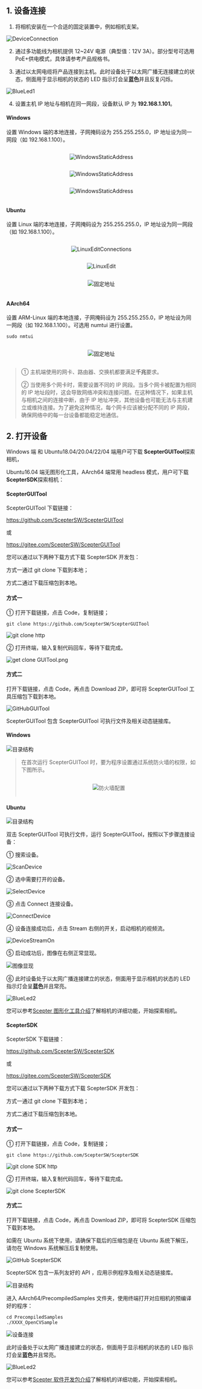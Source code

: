 ## 1. 设备连接<!-- {docsify-ignore-all} -->

1. 将相机安装在一个合适的固定装置中，例如相机支架。

![DeviceConnection](Quickstart-asserts/01.png)

2. 通过多功能线为相机提供 12~24V 电源（典型值：12V 3A）。部分型号可选用 PoE+供电模式，具体请参考产品规格书。

3. 通过以太网电缆将产品连接到主机。此时设备处于以太网广播无连接建立的状态，侧面用于显示相机的状态的 LED 指示灯会呈**蓝色**并且反复闪烁。

![BlueLed1](Quickstart-asserts/02.png)

4. 设置主机 IP 地址与相机在同一网段，设备默认 IP 为 **192.168.1.101**。

<!-- tabs:start -->

#### **Windows**

设置 Windows 端的本地连接，子网掩码设为 255.255.255.0，IP 地址设为同一网段（如 192.168.1.100）。

<div class="center">

![WindowsStaticAddress](Quickstart-asserts/03.png)

</div>

<div class="center">

![WindowsStaticAddress](Quickstart-asserts/04.png)

</div>

<div class="center">

![WindowsStaticAddress](Quickstart-asserts/05.png)

</div>

<!-- <div class="center">

![固定地址](Quickstart-asserts/WindowsStaticAddress.png)

</div> -->

#### **Ubuntu**

设置 Linux 端的本地连接，子网掩码设为 255.255.255.0，IP 地址设为同一网段（如 192.168.1.100）。

<div class="center">

![LinuxEditConnections](Quickstart-asserts/06.png)

</div>

<div class="center">

![LinuxEdit](Quickstart-asserts/07.png)

</div>

<div class="center">

![固定地址](Quickstart-asserts/08.png)

</div>

#### **AArch64**

设置 ARM-Linux 端的本地连接，子网掩码设为 255.255.255.0，IP 地址设为同一网段（如 192.168.1.100）。可选用 numtui 进行设置。

```consle
sudo nmtui
```

   <div class="center">

![固定地址](Quickstart-asserts/09.png)

   </div>

<!-- tabs:end -->

> ① 主机端使用的网卡、路由器、交换机都要满足**千兆**要求。
>
> ② 当使用多个网卡时，需要设置不同的 IP 网段。当多个网卡被配置为相同的 IP 地址段时，这会导致网络冲突和连接问题。在这种情况下，如果主机与相机之间的连接中断，由于 IP 地址冲突，其他设备也可能无法与主机建立或维持连接。为了避免这种情况，每个网卡应该被分配不同的 IP 网段，确保网络中的每一台设备都能稳定地通信。

## 2. 打开设备

Windows 端 和 Ubuntu18.04/20.04/22/04 端用户可下载 **ScepterGUITool**探索相机，

Ubuntu16.04 端无图形化工具，AArch64 端常用 headless 模式，用户可下载 **ScepterSDK**探索相机：

 <!-- tabs:start -->

#### **ScepterGUITool**

ScepterGUITool 下载链接：

<https://github.com/ScepterSW/ScepterGUITool>

或

<https://gitee.com/ScepterSW/ScepterGUITool>

您可以通过以下两种下载方式下载 ScepterSDK 开发包：

方式一通过 git clone 下载到本地；

方式二通过下载压缩包到本地。

<!-- tabs:start -->

#### **方式一**

① 打开下载链接，点击 Code，复制链接；

```
git clone https://github.com/ScepterSW/ScepterGUITool
```

![git clone http](<Quickstart-asserts/10.png>)

② 打开终端，输入复制代码回车，等待下载完成。

![get clone GUITool.png](<Quickstart-asserts/11.png>)

#### **方式二**

打开下载链接，点击 Code，再点击 Download ZIP，即可将 ScepterGUITool 工具压缩包下载到本地。

![GitHubGUITool](<Quickstart-asserts/12.png>)

<!-- tabs:end -->

ScepterGUITool 包含 ScepterGUITool 可执行文件及相关动态链接库。

<!-- tabs:start -->

#### **Windows**

![目录结构](Quickstart-asserts/13.png)

> 在首次运行 ScepterGUITool 时，要为程序设置通过系统防火墙的权限，如下图所示。
>
>  <div class="center">
>
> ![防火墙配置](Quickstart-asserts/14.png)
>
>  </div>

#### **Ubuntu**

![目录结构](Quickstart-asserts/15.png)

<!-- tabs:end -->

双击 ScepterGUITool 可执行文件，运行 ScepterGUITool，按照以下步骤连接设备：

① 搜索设备。

![ScanDevice](Quickstart-asserts/16.png)

② 选中需要打开的设备。

![SelectDevice](Quickstart-asserts/17.png)

③ 点击 Connect 连接设备。

![ConnectDevice](Quickstart-asserts/18.png)

④ 设备连接成功后，点击 Stream 右侧的开关，启动相机的视频流。

![DeviceStreamOn](Quickstart-asserts/19.png)

⑤ 启动成功后，图像在右侧正常显现。

![图像显现](Quickstart-asserts/20.png)

⑥ 此时设备处于以太网广播连接建立的状态，侧面用于显示相机的状态的 LED 指示灯会呈**蓝色**并且常亮。

![BlueLed2](Quickstart-asserts/21.png)

您可以参考[Scepter 图形化工具介绍](/zh-cn/ScepterGUITool/Overview.md)了解相机的详细功能，开始探索相机。

#### **ScepterSDK**

ScepterSDK 下载链接：

<https://github.com/ScepterSW/ScepterSDK>

或

<https://gitee.com/ScepterSW/ScepterSDK>

您可以通过以下两种下载方式下载 ScepterSDK 开发包：

方式一通过 git clone 下载到本地；

方式二通过下载压缩包到本地。

<!-- tabs:start -->

#### **方式一**

① 打开下载链接，点击 Code，复制链接；

```
git clone https://github.com/ScepterSW/ScepterSDK
```

![git clone SDK http](<Quickstart-asserts/22.png>)

② 打开终端，输入复制代码回车，等待下载完成。

![git clone ScepterSDK](<Quickstart-asserts/23.png>)

#### **方式二**

打开下载链接，点击 Code，再点击 Download ZIP，即可将 ScepterSDK 压缩包下载到本地。

如需在 Ubuntu 系统下使用，请确保下载后的压缩包是在 Ubuntu 系统下解压，请勿在 Windows 系统解压后复制使用。

![GitHub ScepterSDK](<Quickstart-asserts/24.png>)

<!-- tabs:end -->

ScepterSDK 包含一系列友好的 API ，应用示例程序及相关动态链接库。

![目录结构](Quickstart-asserts/25.png)

进入 AArch64/PrecompiledSamples 文件夹，使用终端打开对应相机的预编译好的程序：

```consle
cd PrecompiledSamples
./XXXX_OpenCVSample
```

![设备连接](Quickstart-asserts/26.png)

此时设备处于以太网广播连接建立的状态，侧面用于显示相机的状态的 LED 指示灯会呈**蓝色**并且常亮。

![BlueLed2](Quickstart-asserts/21.png)

您可以参考[Scepter 软件开发包介绍](/zh-cn/ScepterSDK/Overview.md)了解相机的详细功能，开始探索相机。

<!-- tabs:end -->

<style>
.center
{
  width: auto;
  display: table;
  margin-left: auto;
  margin-right: auto;
}
</style>
